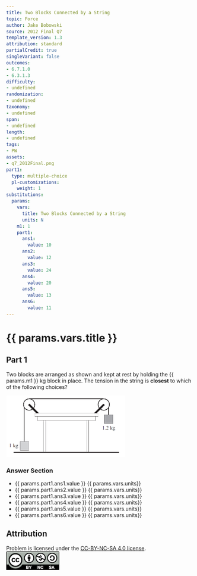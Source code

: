 ```yaml
---
title: Two Blocks Connected by a String
topic: Force
author: Jake Bobowski
source: 2012 Final Q7
template_version: 1.3
attribution: standard
partialCredit: true
singleVariant: false
outcomes:
- 6.7.1.0
- 6.3.1.3
difficulty:
- undefined
randomization:
- undefined
taxonomy:
- undefined
span:
- undefined
length:
- undefined
tags:
- PW
assets:
- q7_2012Final.png
part1:
  type: multiple-choice
  pl-customizations:
    weight: 1
substitutions:
  params:
    vars:
      title: Two Blocks Connected by a String
      units: N
    m1: 1
    part1:
      ans1:
        value: 10
      ans2:
        value: 12
      ans3:
        value: 24
      ans4:
        value: 20
      ans5:
        value: 13
      ans6:
        value: 11
---
```

# {{ params.vars.title }}

## Part 1

Two blocks are arranged as shown and kept at rest by holding the {{ params.m1 }} kg block in place.
The tension in the string is **closest** to which of the following choices?

![Two blocks connected by a spring. The 1 kg block is held in place while the 1.2 kg block hangs over a pulley.](q7_2012Final.png)

### Answer Section

- {{ params.part1.ans1.value }} {{ params.vars.units}}
- {{ params.part1.ans2.value }} {{ params.vars.units}}
- {{ params.part1.ans3.value }} {{ params.vars.units}}
- {{ params.part1.ans4.value }} {{ params.vars.units}}
- {{ params.part1.ans5.value }} {{ params.vars.units}}
- {{ params.part1.ans6.value }} {{ params.vars.units}}

## Attribution

Problem is licensed under the [CC-BY-NC-SA 4.0 license](https://creativecommons.org/licenses/by-nc-sa/4.0/).<br> ![The Creative Commons 4.0 license requiring attribution-BY, non-commercial-NC, and share-alike-SA license.](https://raw.githubusercontent.com/firasm/bits/master/by-nc-sa.png)